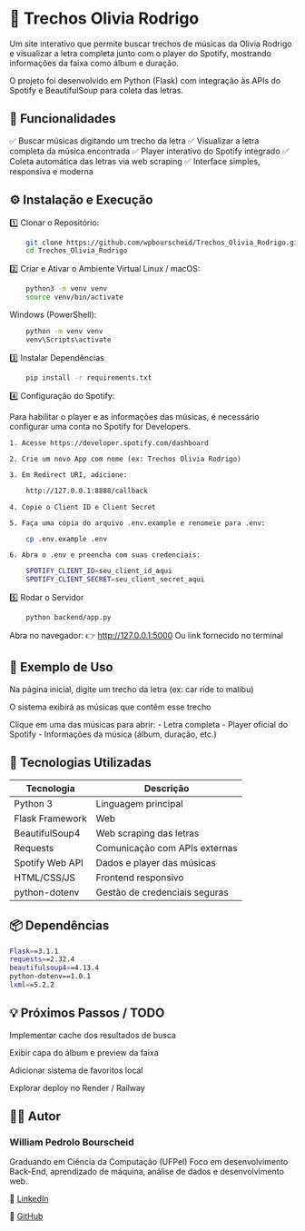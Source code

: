 # 🎵 Trechos Olivia Rodrigo

Um site interativo que permite buscar trechos de músicas da Olivia Rodrigo e visualizar a letra completa junto com o player do Spotify, mostrando informações da faixa como álbum e duração.

O projeto foi desenvolvido em Python (Flask) com integração às APIs do Spotify e BeautifulSoup para coleta das letras.

## 🧠 Funcionalidades

✅ Buscar músicas digitando um trecho da letra
✅ Visualizar a letra completa da música encontrada
✅ Player interativo do Spotify integrado
✅ Coleta automática das letras via web scraping
✅ Interface simples, responsiva e moderna

## ⚙️ Instalação e Execução
1️⃣ Clonar o Repositório:
```bash
    git clone https://github.com/wpbourscheid/Trechos_Olivia_Rodrigo.git
    cd Trechos_Olivia_Rodrigo
```
2️⃣ Criar e Ativar o Ambiente Virtual
Linux / macOS:
```bash
    python3 -m venv venv
    source venv/bin/activate
```
Windows (PowerShell):
```bash
    python -m venv venv
    venv\Scripts\activate
```
3️⃣ Instalar Dependências
```bash
    pip install -r requirements.txt
```
4️⃣ Configuração do Spotify:

Para habilitar o player e as informações das músicas, é necessário configurar uma conta no Spotify for Developers.

    1. Acesse https://developer.spotify.com/dashboard

    2. Crie um novo App com nome (ex: Trechos Olivia Rodrigo)

    3. Em Redirect URI, adicione:
```bash
    http://127.0.0.1:8888/callback
```
    4. Copie o Client ID e Client Secret

    5. Faça uma cópia do arquivo .env.example e renomeie para .env:
```bash
    cp .env.example .env
```
    6. Abra o .env e preencha com suas credenciais:
```bash
    SPOTIFY_CLIENT_ID=seu_client_id_aqui
    SPOTIFY_CLIENT_SECRET=seu_client_secret_aqui
```
5️⃣ Rodar o Servidor
```bash
    python backend/app.py
```
Abra no navegador:
👉 http://127.0.0.1:5000
Ou link fornecido no terminal


## 🧩 Exemplo de Uso

Na página inicial, digite um trecho da letra (ex: car ride to malibu)

O sistema exibirá as músicas que contêm esse trecho

Clique em uma das músicas para abrir:
    - Letra completa
    - Player oficial do Spotify
    - Informações da música (álbum, duração, etc.)


## 🧰 Tecnologias Utilizadas
|   Tecnologia   |          Descrição            |
| -------------  | ----------------------------- |
| Python 3	     | Linguagem principal           |
| Flask	Framework| Web                           |
| BeautifulSoup4 | Web scraping das letras       |
| Requests	     | Comunicação com APIs externas |
| Spotify Web API| Dados e player das músicas    |
| HTML/CSS/JS	 | Frontend responsivo           |
| python-dotenv	 | Gestão de credenciais seguras |


## 📦 Dependências
```bash
Flask==3.1.1
requests==2.32.4
beautifulsoup4==4.13.4
python-dotenv==1.0.1
lxml==5.2.2
```

## 💡 Próximos Passos / TODO

 Implementar cache dos resultados de busca

 Exibir capa do álbum e preview da faixa

 Adicionar sistema de favoritos local

 Explorar deploy no Render / Railway

## 👨‍💻 Autor

### William Pedrolo Bourscheid
Graduando em Ciência da Computação (UFPel)
Foco em desenvolvimento Back-End, aprendizado de máquina, análise de dados e desenvolvimento web.

🔗 [LinkedIn](https://www.linkedin.com/in/wpbourscheid/)

🐙 [GitHub](https://github.com/wpbourscheid)